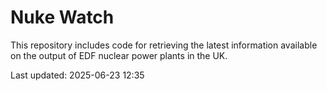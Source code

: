 # Nuke Watch

This repository includes code for retrieving the latest information available on the output of EDF nuclear power plants in the UK.

Last updated: 2025-06-23 12:35